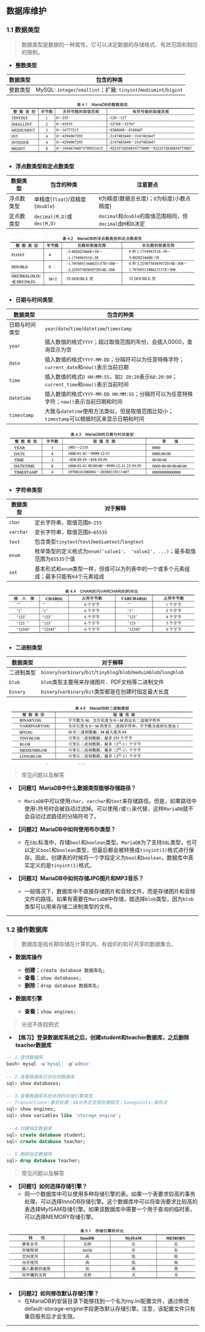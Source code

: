 ## 数据库维护

### 1.1 数据类型

> 数据类型是数据的一种属性，它可以决定数据的存储格式、有效范围和相应的限制。

- **整数类型**

| 数据类型 | 包含的种类 |
| -------- | -------- |
| 整数类型 | MySQL: `integer`/`smallint`；扩展: `tinyint`/`mediumint`/`bigint` |

![imagges](../images/easy-learn-mariadb01.png)

- **浮点数类型和定点数类型**

| 数据类型 | 包含的种类 | 注意要点 |
| -------- | -------- | -------- |
| 浮点数类型 | 单精度(`float`)/双精度(`double`) | `M`为精度(数据总长度)；`D`为标度(小数点精度) |
| 定点数类型 | `decimal(M,D)`或`dec(M,D)` | `decimal`和`double`的取值范围相同，但`decimal`由`M`和`D`决定 |

![imagges](../images/easy-learn-mariadb02.png)

- **日期与时间类型**

| 数据类型 | 包含的种类 |
| -------- | -------- |
| 日期与时间类型 | `year`/`date`/`time`/`datetime`/`timestamp` |
| `year` | 插入数值的格式`YYYY`；超过取值范围的年份，会插入0000，查询显示为空 |
| `date` | 插入数值的格式`YYYY-MM-DD`；分隔符可以为任意特殊字符；`current_date`和`now()`表示当前日期 |
| `time` | 插入数值的格式`D HH:MM:SS`，如`2 20:20`表示`68:20:00`；`current_time`和`now()`表示当前时间 |
| `datetime` | 插入数值的格式`YYYY-MM-DD HH:MM:SS`；分隔符可以为任意特殊字符；`now()`表示当前日期和时间 |
| `timestamp` | 大致与`datetime`使用方法类似，但是取值范围比较小；`timestamp`可以根据时区来显示日期和时间 |

![imagges](../images/easy-learn-mariadb03.png)

- **字符串类型**

| 数据类型 | 对于解释 |
| -------- | -------- |
| `char` | 定长字符串，取值范围`0~255` |
| `varchar` | 变长字符串，取值范围`0~65535` |
| `text` | 包含类型`tinytext`/`text`/`mediumtext`/`longtext` |
| `enum` | 枚举类型的定义格式为`enum('value1'， 'value2', ...)`；最多取值范围为`65535`个值 |
| `set` | 基本形式和`enum`类型一样，但值可以为列表中的一个或多个元素组成；最多只能有`64`个元素组成 |

![imagges](../images/easy-learn-mariadb04.png)

- **二进制类型**

| 数据类型 | 对于解释 |
| -------- | -------- |
| 二进制类型 | `binary`/`varbinary`/`bit`/`tinyblog`/`blob`/`meduimblob`/`longblob` |
| `blob` | `blob`类型主要用来存储图片、PDF文档等二进制文件 |
| `binary` | `binary`/`varbinary`/`bit`类型都是在创建时指定最大长度 |

![imagges](../images/easy-learn-mariadb05.png)

> 常见问题以及解答

- **【问题1】MariaDB中什么数据类型能够存储路径？**
  - `MariaDB`中可以使用`char`、`varchar`和`text`来存储路径。但是，如果路径中使用`\`符号时会被自动过滤掉。可以使用`/`或`\\`来代替，这样`MariaDB`就不会自动过滤路径的分隔符号了。

- **【问题2】MariaDB中如何使用布尔类型？**
  - 在`SQL`标准中，存储`bool`和`boolean`类型。`MariaDB`为了支持`SQL`类型，也可以定义`bool`和`boolean`类型，但最后都会被转换成`tinyint(1)`格式进行保存。因此，创建表的时候将一个字段定义为`bool`和`boolean`，数据库中真实定义的是`tinyint(1)`格式。

- **【问题3】MariaDB中如何存储JPG图片和MP3音乐？**
  - 一般情况下，数据库中不直接存储图片和音频文件，而是存储图片和音频文件的路径。如果有需要在`MariaDB`中存储，就选择`blob`类型，因为`blob`类型可以用来存储二进制类型的文件。

-----------

### 1.2 操作数据库

> 数据库是指长期存储在计算机内、有组织的和可共享的数据集合。

- **数据库操作**
  - **创建：**`create database 数据库名;`
  - **查看：**`show databases;`
  - **删除：**`drop database 数据库名;`

- **数据库引擎**
  - **查看：**`show engines;`

> 光说不练假把式

- **【练习】登录数据库系统之后，创建student和teacher数据库，之后删除teacher数据库**

```sql
-- 1.登录数据库
bash> mysql -u'mysql' -p'admin'

-- 2.查看数据库已存在的数据库
sql> show databases;

-- 3.查看数据库系统支持的存储引擎类型
-- Transactions:事务处理；XA分布式交易处理规范；Savepoints:保存点
sql> show engines;
sql> show variables like 'storage_engine';

-- 4.创建指定数据库
sql> create database student;
sql> create database teacher;

-- 5.删除指定数据库
sql> drop database teacher;
```

> 常见问题以及解答

- **【问题1】如何选择存储引擎？**
  - 同一个数据库中可以使用多种存储引擎的表。如果一个表要求较高的事务处理，可以选择InnoDB存储引擎。这个数据库中可以将查询要求比较高的表选择MyISAM存储引擎。如果该数据库中需要一个用于查询的临时表，可以选择MEMORY存储引擎。

![imagges](../images/easy-learn-mariadb06.png)

- **【问题2】如何修改默认存储引擎？**
  - 在MariaDB的安装目录下能够找到一个名为my.ini配置文件，通过修改default-storage-engine字段更改默认存储引擎。注意，该配置文件只有重启服务后才会生效。

-----------

